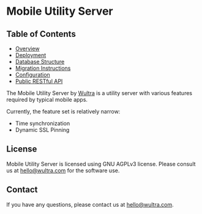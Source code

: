 # Mobile Utility Server

<!-- begin remove -->
## Table of Contents

- [Overview](./Readme.md)
- [Deployment](./Deployment.md)
- [Database Structure](./Database-Structure.md)
- [Migration Instructions](./Migration-Instructions.md)
- [Configuration](./Configuration.md)
- [Public RESTful API](./Public-REST-API.md)
<!-- end -->

The Mobile Utility Server by [Wultra](https://wultra.com) is a utility server with various features required by typical mobile apps.

Currently, the feature set is relatively narrow:

- Time synchronization
- Dynamic SSL Pinning

## License

Mobile Utility Server is licensed using GNU AGPLv3 license. Please consult us at [hello@wultra.com](mailto:hello@wultra.com) for the software use.

## Contact

If you have any questions, please contact us at [hello@wultra.com](mailto:hello@wultra.com).
